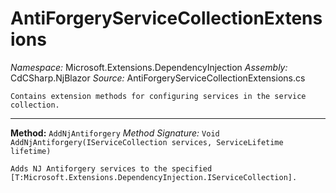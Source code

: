 # AntiForgeryServiceCollectionExtensions

*Namespace:* Microsoft.Extensions.DependencyInjection
*Assembly:* CdCSharp.NjBlazor
*Source:* AntiForgeryServiceCollectionExtensions.cs



    Contains extension methods for configuring services in the service collection.
    
---

**Method:** `AddNjAntiforgery`
*Method Signature:* `Void AddNjAntiforgery(IServiceCollection services, ServiceLifetime lifetime)`


    Adds NJ Antiforgery services to the specified [T:Microsoft.Extensions.DependencyInjection.IServiceCollection].
    


